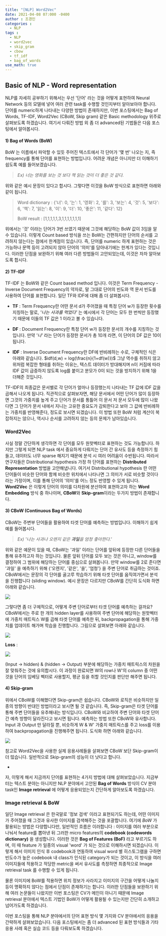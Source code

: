 ```yaml
---
title: "[NLP] Word2Vec"
date: 2021-04-08 07:000 -0400
author : 조경민
categories :
  - NLP
tags :
  - NLP
  - word2vec
  - skip_gram
  - cbow
  - tf_idf
  - bag_of_words
use_math: true
---
```


## Basic of NLP - Word representation

NLP를 자세히 공부하기 위해서는 우선 '단어' 라는 것을 어떻게 표현하여 Neural Network 등의 모델에 넣어 여러 관련 task를 수행할 것인지부터 알아보아야 합니다. 단어를 numeric하게 나타내는 다양한 방법이 존재하지만, 이번 포스팅에서는 Bag of Words, TF-IDF, Word2Vec (CBoW, Skip gram) 같은 Basic methodology 위주로 살펴보도록 하겠습니다. 여기서 다뤄진 방법 외 좀 더 advanced된 기법들은 다음 포스팅에서 알아봅시다.



#### 1) Bag of Words (BoW)

BoW 는 이름에서 파악할 수 있듯 주어진 텍스트에서 각 단어가 '몇 번' 나오는 지, 즉 frequency를 통해 단어를 표현하는 방법입니다. 어려운 개념은 아니지만 더 이해하기 쉽도록 예를 들어보겠습니다.

> _Ex) 너는 영화를 보는 것 보다 책 읽는 것이 더 좋은 것 같다._

위와 같은 예시 문장이 있다고 합시다. 그렇다면 이것을 BoW 방식으로 표현하면 아래와 같이 됩니다.

> Word dictionary : {'너': 0, '는': 1, '영화': 2, '를': 3, '보는': 4, '것': 5, '보다': 6, '책': 7, '읽는': 8, '이': 9, '더': 10, '좋은': 11, '같다': 12}
>
> BoW result : [1,1,1,1,1,3,1,1,1,1,1,1,1]

위에서는 '것' 이라는 단어가 3번 쓰였기 때문에 그것에 해당하는 BoW 값이 3임을 알 수 있습니다. 이렇게 Count based 방식을 쓰는 BoW는 간편하지만 단어의 순서를 고려하지 않는다는 점에서 한계점이 있습니다. 즉, 단어를 numeric 하게 표현하는 것은 가능하나 문맥 등이 고려되지 않아 단어의 '의미'를 담아내기에는 한계가 있다는 것입니다. 이러한 단점을 보완하기 위해 여러 다른 방법들이 고안되었는데, 이것은 차차 알아보도록 합시다.



#### 2) TF-IDF

TF-IDF 는 BoW와 같은 Count based method 입니다. 이것은 Term Frequency - Inverse Document Frequency의 약자로, 말 그대로 단어의 빈도와 역 문서 빈도를 사용하여 단어를 표현합니다. 일단 TF와 IDF에 대해 좀 더 살펴봅시다.

- **TF** : Term Frequency란 어떤 문서 d가 주어졌을 때 특정 단어 w가 등장한 횟수를 지칭하는 말로, _'나는 사과를 먹었다'_ 는 예시에서 각 단어는 모두 한 번씩만 등장했기 때문에 이들의 TF 값은 1 이라고 볼 수 있습니다.

- **DF** : Document Frequency란 특정 단어 w가 등장한 문서의 개수를 지칭하는 것입니다. 만약 _'나'_ 라는 단어가 등장한 문서가 총 10개 라면, 이 단어의 DF 값은 10이 됩니다.

- **IDF** : Inverse Document Frequency란 DF에 반비례하는 수로, 구체적인 식은 아래와 같습니다.
  $idf(d,w) = log(\frac{n}{1+df(w)})$
  그냥 역수를 취하지 않고 위처럼 복잡한 형태를 취하는 이유는, 텍스트 데이터가 방대해지며 n이 커짐에 따라 IDF 값이 급증하지 않도록 log를 붙이고 분모가 0이 되는 것을 방지하기 위해 1을 더해준 것입니다. 

TF-IDF의 최종값은 문서별로 각 단어가 얼마나 등장했는지 나타내는 TF 값에 IDF 값을 곱해서 나오게 됩니다. 직관적으로 살펴보자면, 해당 문서에서 어떤 단어가 많이 등장하면 그것의 가중치를 높게 주고 단어가 문서를 통틀어 이 문서 저 문서 모두에 많이 나왔다면 그 단어가 문서 내에서 지니는 고유한 중요도가 감퇴한다고 보아 그 값에 반비례하는 가중치를 반영해준다, 정도로 보시면 되겠습니다. 이 방법 또한 BoW 처럼 계산이 복잡하지는 않으나, 역시나 순서를 고려하지 않는 등의 문제가 남아있습니다.



### Word2Vec

사실 정말 간단하게 생각하면 각 단어를 모두 원핫벡터로 표현하는 것도 가능합니다. 하지만 그렇게 되면 NLP task 에서 중요하게 다뤄지는 단어 간 유사도 등을 측정하기 힘들고, 데이터도 너무 sparse 해지기 때문에 분석 시 여러 어려움이 수반됩니다. 따라서 연구자들은 Distributional hypothesis 가정 하 단어를 표현하는 **Distributed Representation** 방법을 고안해냅니다. 여기서 Distributional hypothesis 란 어떤 단어들이 비슷한 단어와 함께 비슷한 위치에서 나타나면 그 의미가 서로 비슷할 것이다 라는 가정이며, 이를 통해 단어의 '의미'를 어느 정도 반영할 수 있게 됩니다. **Word2Vec** 은 이렇게 단어의 의미를 다차원에 분산하여 표현하고자 하는 **Word Embedding** 방식 중 하나이며, **CBoW**와 **Skip-gram**이라는 두가지 방법이 존재합니다.



#### 3) CBoW (Continuous Bag of Words)

CBoW는 주변부 단어들을 활용하여 타겟 단어를 예측하는 방법입니다. 이해하기 쉽게 예를 들어봅시다.

> _Ex) '나는 사과나 오렌지 같은 **과일**을 엄청 좋아한다.'_

위와 같은 예문이 있을 때, CBoW는 '과일' 이라는 단어를 앞뒤에 등장한 다른 단어들을 통해 유추하고자 하는 것입니다. 물론 앞뒤 단어를 모두 보는 것은 아니고, window를 결정하여 그 범위에 해당하는 단어를 중심으로 살펴봅니다. 만약 window를 2로 준다면 '과일' 을 예측하기 위해 {'오렌지', '같은', '을', '엄청'} 을 주변 단어로 취급하는 것이죠. CBoW에서는 문장의 각 단어를 골고루 학습하기 위해 타겟 단어를 움직여가면서 분석을 진행합니다 (sliding window). 예시 문장은 다르지만 CBoW를 간단히 도식화 하면 아래와 같습니다.

![](https://wikidocs.net/images/page/22660/word2vec_renew_1.PNG)

그렇다면 좀 더 구체적으로, 어떻게 주변 단어로부터 타겟 단어를 예측하는 걸까요? CBoW에서는 주로 한 개의 hidden layer를 사용하여 주변 단어에 해당하는 원핫벡터에 가중치 매트릭스 W를 곱해 타겟 단어를 예측한 뒤, backpropagation을 통해 가중치를 업데이트 해가며 학습을 진행합니다. 그림으로 살펴보면 아래와 같습니다. 

![](https://wikidocs.net/images/page/22660/word2vec_renew_2.PNG)

**Loss** :

![](https://wikidocs.net/images/page/22660/word2vec_renew_5.PNG)

(Input -> hidden) & (hidden -> Output) 부분에 해당하는 가중치 매트릭스의 차원을 잘 맞춰주는 것에 유의합시다. 이 과정이 완료되면 W의 row나 W'의 column 중 어떤 것을 단어의 임베딩 벡터로 사용할지, 평균 등을 취할 것인지를 판단만 해주면 됩니다.



#### 4) Skip-gram

위에서 CBoW를 이해했다면 Skip-gram은 쉽습니다. CBoW와 로직은 비슷하지만 일종의 방향이 반대인 방법이라고 보시면 될 것 같습니다. 즉, Skip-gram은 타겟 단어를 통해 주변 단어들을 유추해내는 방식입니다. CBoW와 비교하여 주변 단어와 타겟 단어 간 예측 방향이 달라진다고 보시면 됩니다. 예측하는 방법 또한 CBoW와 유사합니다. Input 과 Output 만 달라질 뿐, 비슷하게 W & W' 가중치 매트릭스를 주고 loss를 이용하여 backpropagation을 진행해주면 됩니다. 도식화 하면 아래와 같습니다.

![](https://wikidocs.net/images/page/22660/word2vec_renew_6.PNG)

참고로 Word2Vec을 사용한 실제 응용사례들을 살펴보면 CBoW 보단 Skip-gram이 더 많습니다. 일반적으로 Skip-gram의 성능이 더 낫다고 합니다.



-



자, 이렇게 해서 지금까지 단어를 표현하는 4가지 방법에 대해 살펴보았습니다. 지금부터는 텍스트 분야는 아니지만 NLP 분야에서 고안된 **Bag of Words** 방식이 CV 분야 task인 **Image retrieval** 에 어떻게 응용되었는지 간단하게 알아보도록 하겠습니다.



### Image retrieval & BoW

일단 Image retrieval 은 한국말로 '정보 검색' 이라고 표현되기도 하는데, 어떤 이미지가 주어졌을 때 그것과 유사한 이미지를 검색해주는 것을 포괄합니다. 여기에 _BoW_ 가 활용되는 방법은 다양합니다만, 일반적인 흐름은 이러합니다 : 이미지를 여러 부분으로 나눠서 feature를 뽑아낸 뒤 그러한 micro features의 **codebook (codewords dictionary)** 을 생성합니다. 이러한 것은 **Bag of Features (BoF)** 라고 부르기도 하며, 이 때 feature 가 일종의 visual 'word' 가 되는 것으로 이해하시면 되겠습니다. 이렇게 해서 이미지 인식 후 codebook과 연동하여 visual word 별 히스토그램을 구하면 빈도수가 높은 codebook 내 class가 인식된 category가 되는 것이고, 이 방식을 여러 이미지들에 적용하고 적당한 metric을 써서 유사도를 측정하면 최종적으로 Image retrieval task 를 수행할 수 있게 됩니다.

물론 이미지에 BoW를 적용하면 위치 정보가 사라지고 이미지의 구간을 어떻게 나눌지 등이 명확하지 않다는 점에서 단점이 존재하기는 합니다. 이러한 단점들을 보완하기 위해 여러 논문들이 나왔지만 이번 포스팅은 CV가 메인이 아니기 때문에 Image retrieval 분야에서 텍스트 기법인 BoW가 어떻게 활용될 수 있는지만 간단히 소개하고 넘어가도록 하겠습니다.



이번 포스팅을 통해 NLP 분야에서의 단어 표현 방식 몇 가지와 CV 분야에서의 응용을 간략하게 살펴보았습니다. 다음 포스팅에서는 좀 더 advanced 된 표현 방식들과 기타 응용 사례 혹은 실습 코드 등을 다뤄보도록 하겠습니다.
